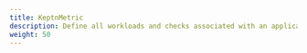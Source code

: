 ```yaml
---
title: KeptnMetric
description: Define all workloads and checks associated with an application
weight: 50
---
```

